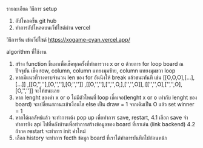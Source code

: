 รายละเอียด 
วิธีการ setup 
1. อัปโหลดขึ้น git hub
2. ทำการอัปโหลดบนเว็ปไซต์ผ่าน vercel

วิธีการรัน 
เข้าเว็ปไซต์ https://xogame-cyan.vercel.app/

algorithm ที่ใช้งาน 
1. สร้าง function ขึ้นมาเพื่อเช็คทุกครั้งที่ทำการวาง x or o ด้วยการ for loop board ณ ปัจจุบัน เช็ค row, column, column แทยงมุมซ้าย, column แทยงมุมขวา loop
2. หากมีแนวที่วางครบจำนวน len ของ for อันนึงให้ break แล้วชนะทันที เช่น [[O,O,O],[...],[...]] ,[[O,'',''],[O,'',''],[O,'','']] ,[[O,'',''],['','',O,],['','',O]], [['','',O],['','',O],[O,'','']]  จะให้ชนะเลย
3. หาก lenght ของค่า x or o  ไม่มีตัวไหนที่ loop เช็๋คเจอ(lenght x or o เท่ากับ lenght ของ board) จะเปลี่ยนสถานะเข้าเงื่อนไข else เป็น draw = 1 จากเดิมเป็น O แล้ว set winner = 1
4. หากได้ผลลัพธ์แล้ว จะทำการเด้ง pop up เพื่อทำการ save, restart,
     4.1 เลือก save จำทำการยิง api ไปที่หลังบ้านเพื่อทำการสร้างข้อมูลของ board ที่เราเล่น (link backend)
     4.2 ถ้ากด restart จะทำการ init ค่าใหม่
5. เลือก history จะทำการ fecth ข้อมูล board ที่เราได้ทำการบันทึกไปก่อนหน้า
